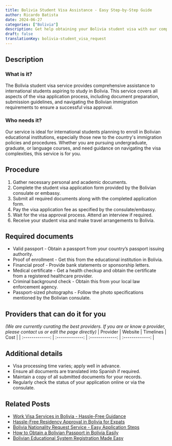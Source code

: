 ```yaml
---
title: Bolivia Student Visa Assistance - Easy Step-by-Step Guide
author: Ricardo Batista
date: 2024-06-27
categories: ["Bolivia"]
description: Get help obtaining your Bolivia student visa with our comprehensive guide and support. Ensure a smooth process from application to approval.
draft: false
translationKey: bolivia-student_visa_request
---
```


## Description
### What is it?
The Bolivia student visa service provides comprehensive assistance to international students aspiring to study in Bolivia. This service covers all aspects of the visa application process, including document preparation, submission guidelines, and navigating the Bolivian immigration requirements to ensure a successful visa approval.

### Who needs it?
Our service is ideal for international students planning to enroll in Bolivian educational institutions, especially those new to the country's immigration policies and procedures. Whether you are pursuing undergraduate, graduate, or language courses, and need guidance on navigating the visa complexities, this service is for you.

## Procedure

1. Gather necessary personal and academic documents.
2. Complete the student visa application form provided by the Bolivian consulate or embassy.
3. Submit all required documents along with the completed application form.
4. Pay the visa application fee as specified by the consulate/embassy.
5. Wait for the visa approval process. Attend an interview if required.
6. Receive your student visa and make travel arrangements to Bolivia.


## Required documents

- Valid passport - Obtain a passport from your country’s passport issuing authority.
- Proof of enrollment - Get this from the educational institution in Bolivia.
- Financial proof - Provide bank statements or sponsorship letters.
- Medical certificate - Get a health checkup and obtain the certificate from a registered healthcare provider.
- Criminal background check - Obtain this from your local law enforcement agency.
- Passport-sized photographs - Follow the photo specifications mentioned by the Bolivian consulate.


## Providers that can do it for you
_(We are currently curating the best providers. If you are or know a provider, please contact us or edit the page directly)_
| Provider        |     Website     |     Timelines    |       Cost      |
| :-------------: | :-------------: |  :-------------: | :-------------: |

## Additional details

- Visa processing time varies; apply well in advance.
- Ensure all documents are translated into Spanish if required.
- Maintain a copy of all submitted documents for your records.
- Regularly check the status of your application online or via the consulate.




## Related Posts

- [Work Visa Services in Bolivia - Hassle-Free Guidance](https://tramitit.com/guides/bolivia/work_visa_request/)
- [Hassle-Free Residency Approval in Bolivia for Expats](https://tramitit.com/guides/bolivia/residency_request/)
- [Bolivia Nationality Request Service - Easy Application Steps](https://tramitit.com/guides/bolivia/nationality_request/)
- [How to Obtain a Bolivian Passport in Bolivia Easily](https://tramitit.com/guides/bolivia/bolivian_passport/)
- [Bolivian Educational System Registration Made Easy](https://tramitit.com/guides/bolivia/educational_system_registration/)